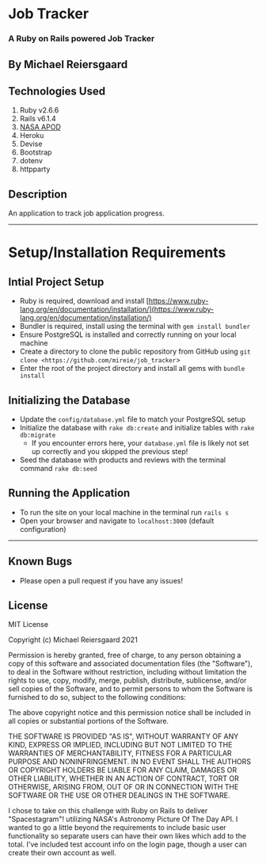 # Job Tracker

### A Ruby on Rails powered Job Tracker

## By Michael Reiersgaard

## Technologies Used

1. Ruby v2.6.6
2. Rails v6.1.4
3. [NASA APOD](https://github.com/nasa/apod-api)
4. Heroku
5. Devise
6. Bootstrap
7. dotenv
8. httpparty

## Description

An application to track job application progress.

---

# Setup/Installation Requirements

## Intial Project Setup

- Ruby is required, download and install [https://www.ruby-lang.org/en/documentation/installation/](https://www.ruby-lang.org/en/documentation/installation/)
- Bundler is required, install using the terminal with `gem install bundler`
- Ensure PostgreSQL is installed and correctly running on your local machine
- Create a directory to clone the public repository from GitHub using `git clone <https://github.com/mireie/job_tracker`>
- Enter the root of the project directory and install all gems with `bundle install`

## Initializing the Database

- Update the `config/database.yml` file to match your PostgreSQL setup
- Initialize the database with `rake db:create` and initialize tables with `rake db:migrate`
    - If you encounter errors here, your `database.yml` file is likely not set up correctly and you skipped the previous step!
- Seed the database with products and reviews with the terminal command `rake db:seed`

## Running the Application

- To run the site on your local machine in the terminal run `rails s`
- Open your browser and navigate to `localhost:3000` (default configuration)

---

## Known Bugs

- Please open a pull request if you have any issues!

## License

MIT License

Copyright (c) Michael Reiersgaard 2021

Permission is hereby granted, free of charge, to any person obtaining a copy of this software and associated documentation files (the "Software"), to deal in the Software without restriction, including without limitation the rights to use, copy, modify, merge, publish, distribute, sublicense, and/or sell copies of the Software, and to permit persons to whom the Software is furnished to do so, subject to the following conditions:

The above copyright notice and this permission notice shall be included in all copies or substantial portions of the Software.

THE SOFTWARE IS PROVIDED "AS IS", WITHOUT WARRANTY OF ANY KIND, EXPRESS OR IMPLIED, INCLUDING BUT NOT LIMITED TO THE WARRANTIES OF MERCHANTABILITY, FITNESS FOR A PARTICULAR PURPOSE AND NONINFRINGEMENT. IN NO EVENT SHALL THE AUTHORS OR COPYRIGHT HOLDERS BE LIABLE FOR ANY CLAIM, DAMAGES OR OTHER LIABILITY, WHETHER IN AN ACTION OF CONTRACT, TORT OR OTHERWISE, ARISING FROM, OUT OF OR IN CONNECTION WITH THE SOFTWARE OR THE USE OR OTHER DEALINGS IN THE SOFTWARE.

I chose to take on this challenge with Ruby on Rails to deliver "Spacestagram"! utilizing NASA's Astronomy Picture Of The Day API. I wanted to go a little beyond the requirements to include basic user functionality so separate users can have their own likes which add to the total. I've included test account info on the login page, though a user can create their own account as well.
